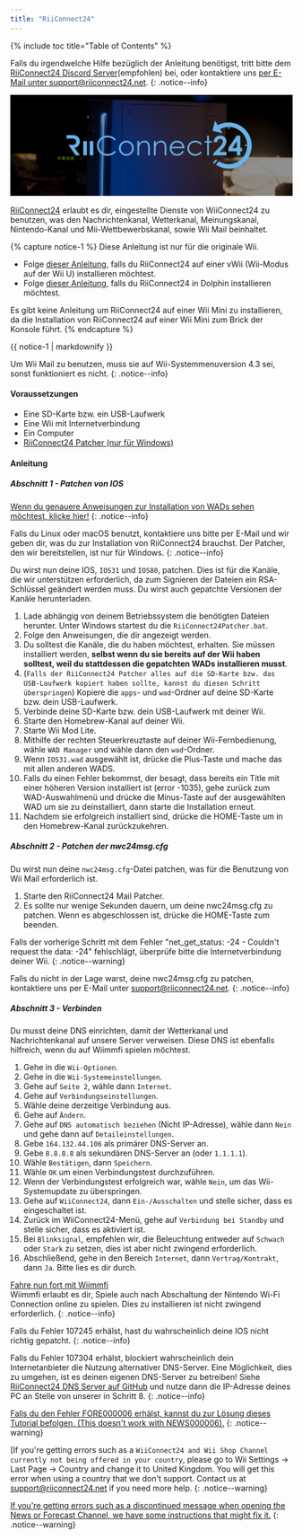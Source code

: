 ```yaml
---
title: "RiiConnect24"
---
```


{% include toc title="Table of Contents" %}

Falls du irgendwelche Hilfe bezüglich der Anleitung benötigst, tritt bitte dem [RiiConnect24 Discord Server](https://discord.gg/b4Y7jfD)(empfohlen) bei, oder kontaktiere uns [per E-Mail unter support@riiconnect24.net](mailto:support@riiconnect24.net).
{: .notice--info}

![RiiConnect24 Logo](/images/WiiRC24Logo.jpg)

[RiiConnect24](https://rc24.xyz/) erlaubt es dir, eingestellte Dienste von WiiConnect24 zu benutzen, was den Nachrichtenkanal, Wetterkanal, Meinungskanal, Nintendo-Kanal und Mii-Wettbewerbskanal, sowie Wii Mail beinhaltet.

{% capture notice-1 %}
Diese Anleitung ist nur für die originale Wii.

- Folge [dieser Anleitung](riiconnect24-vwii), falls du RiiConnect24 auf einer vWii (Wii-Modus auf der Wii U) installieren möchtest.
- Folge [dieser Anleitung](riiconnect24-dolphin), falls du RiiConnect24 in Dolphin installieren möchtest.

Es gibt keine Anleitung um RiiConnect24 auf einer Wii Mini zu installieren, da die Installation von RiiConnect24 auf einer Wii Mini zum Brick der Konsole führt.
{% endcapture %}

<div class="notice--warning">{{ notice-1 | markdownify }}</div>

Um Wii Mail zu benutzen, muss sie auf Wii-Systemmenuversion 4.3 sei, sonst funktioniert es nicht.
{: .notice--info}

#### Voraussetzungen

* Eine SD-Karte bzw. ein USB-Laufwerk
* Eine Wii mit Internetverbindung
* Ein Computer
* [RiiConnect24 Patcher (nur für Windows)](https://github.com/RiiConnect24/RiiConnect24-Patcher/releases)

#### Anleitung

##### Abschnitt 1 - Patchen von IOS

[Wenn du genauere Anweisungen zur Installation von WADs sehen möchtest, klicke hier!](wiimodlite)
{: .notice--info}

Falls du Linux oder macOS benutzt, kontaktiere uns bitte per E-Mail und wir geben dir, was du zur Installation von RiiConnect24 brauchst. Der Patcher, den wir bereitstellen, ist nur für Windows.
{: .notice--info}

Du wirst nun deine IOS, `IOS31` und `IOS80`, patchen. Dies ist für die Kanäle, die wir unterstützen erforderlich, da zum Signieren der Dateien ein RSA-Schlüssel geändert werden muss. Du wirst auch gepatchte Versionen der Kanäle herunterladen.

1. Lade abhängig von deinem Betriebssystem die benötigten Dateien herunter. Unter Windows startest du die `RiiConnect24Patcher.bat`.
2. Folge den Anweisungen, die dir angezeigt werden.
3. Du solltest die Kanäle, die du haben möchtest, erhalten. Sie müssen installiert werden, **selbst wenn du sie bereits auf der Wii haben solltest, weil du stattdessen die gepatchten WADs installieren musst**.
4. (`Falls der RiiConnect24 Patcher alles auf die SD-Karte bzw. das USB-Laufwerk kopiert haben sollte, kannst du diesen Schritt überspringen`) Kopiere die `apps`- und `wad`-Ordner auf deine SD-Karte bzw. dein USB-Laufwerk.
5. Verbinde deine SD-Karte bzw. dein USB-Laufwerk mit deiner Wii.
6. Starte den Homebrew-Kanal auf deiner Wii.
7. Starte Wii Mod Lite.
8. Mithilfe der rechten Steuerkreuztaste auf deiner Wii-Fernbedienung, wähle `WAD Manager` und wähle dann den `wad`-Ordner.
9. Wenn `IOS31.wad` ausgewählt ist, drücke die Plus-Taste und mache das mit allen anderen WADS.
10. Falls du einen Fehler bekommst, der besagt, dass bereits ein Title mit einer höheren Version installiert ist (error -1035), gehe zurück zum WAD-Auswahlmenü und drücke die Minus-Taste auf der ausgewählten WAD um sie zu deinstalliert, dann starte die Installation erneut.
11. Nachdem sie erfolgreich installiert sind, drücke die HOME-Taste um in den Homebrew-Kanal zurückzukehren.

##### Abschnitt 2 - Patchen der nwc24msg.cfg

Du wirst nun deine `nwc24msg.cfg`-Datei patchen, was für die Benutzung von Wii Mail erforderlich ist.

1. Starte den RiiConnect24 Mail Patcher.
2. Es sollte nur wenige Sekunden dauern, um deine nwc24msg.cfg zu patchen. Wenn es abgeschlossen ist, drücke die HOME-Taste zum beenden.

Falls der vorherige Schritt mit dem Fehler "net_get_status: -24 - Couldn't request the data: -24" fehlschlägt, überprüfe bitte die Internetverbindung deiner Wii.
{: .notice--warning}

Falls du nicht in der Lage warst, deine nwc24msg.cfg zu patchen, kontaktiere uns per E-Mail unter [support@riiconnect24.net](mailto:support@riiconnect24.net).
{: .notice--info}

##### Abschnitt 3 - Verbinden

Du musst deine DNS einrichten, damit der Wetterkanal und Nachrichtenkanal auf unsere Server verweisen. Diese DNS ist ebenfalls hilfreich, wenn du auf Wiimmfi spielen möchtest.

1. Gehe in die `Wii-Optionen`.
2. Gehe in die `Wii-Systemeinstellungen`.
3. Gehe auf `Seite 2`, wähle dann `Internet`.
4. Gehe auf `Verbindungseinstellungen`.
5. Wähle deine derzeitige Verbindung aus.
6. Gehe auf `Ändern`.
7. Gehe auf `DNS automatisch beziehen` (Nicht IP-Adresse), wähle dann `Nein` und gehe dann auf `Detaileinstellungen`.
8. Gebe `164.132.44.106` als primärer DNS-Server an.
9. Gebe `8.8.8.8` als sekundären DNS-Server an (oder `1.1.1.1`).
10. Wähle `Bestätigen`, dann `Speichern`.
11. Wähle `OK` um einen Verbindungstest durchzuführen.
12. Wenn der Verbindungstest erfolgreich war, wähle `Nein`, um das Wii-Systemupdate zu überspringen.
13. Gehe auf `WiiConnect24`, dann `Ein-/Ausschalten` und stelle sicher, dass es eingeschaltet ist.
14. Zurück im WiiConnect24-Menü, gehe auf `Verbindung bei Standby` und stelle sicher, dass es aktiviert ist.
15. Bei `Blinksignal`, empfehlen wir, die Beleuchtung entweder auf `Schwach` oder `Stark` zu setzen, dies ist aber nicht zwingend erforderlich.
16. Abschließend, gehe in den Bereich `Internet`, dann `Vertrag/Kontrakt`, dann `Ja`. Bitte lies es dir durch.


[Fahre nun fort mit Wiimmfi](wiimmfi)<br> Wiimmfi erlaubt es dir, Spiele auch nach Abschaltung der Nintendo Wi-Fi Connection online zu spielen. Dies zu installieren ist nicht zwingend erforderlich.
{: .notice--info}

Falls du Fehler 107245 erhälst, hast du wahrscheinlich deine IOS nicht richtig gepatcht.
{: .notice--info}

Falls du Fehler 107304 erhälst, blockiert wahrscheinlich dein Internetanbieter die Nutzung alternativer DNS-Server. Eine Möglichkeit, dies zu umgehen, ist es deinen eigenen DNS-Server zu betreiben! Siehe [RiiConnect24 DNS Server auf GitHub](https://github.com/RiiConnect24/DNS-Server) und nutze dann die IP-Adresse deines PC an Stelle von unserer in Schritt 8.
{: .notice--info}

[Falls du den Fehler FORE000006 erhälst, kannst du zur Lösung dieses Tutorial befolgen. (This doesn't work with NEWS000006).](riiconnect24-batteryfix)
{: .notice--warning}

[If you're getting errors such as a `WiiConnect24 and Wii Shop Channel currently not being offered in your country`, please go to Wii Settings -> Last Page -> Country and change it to United Kingdom. You will get this error when using a country that we don't support. Contact us at [support@riiconnect24.net](mailto:support@riiconnect24.net) if you need more help.
{: .notice--warning}

[If you're getting errors such as a discontinued message when opening the News or Forecast Channel, we have some instructions that might fix it.](riiconnect24-troubleshooting)
{: .notice--warning}
